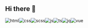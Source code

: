 ## Hi there 👋

![html](https://img.shields.io/badge/HTML5-E34F26?style=for-the-badge&logo=html5&logoColor=white)![css](https://img.shields.io/badge/CSS3-1572B6?style=for-the-badge&logo=css3&logoColor=white)![scss](https://img.shields.io/badge/Sass-CC6699?style=for-the-badge&logo=sass&logoColor=white)![js](https://img.shields.io/badge/JavaScript-F7DF1E?style=for-the-badge&logo=JavaScript&logoColor=white)![ts](https://img.shields.io/badge/TypeScript-007ACC?style=for-the-badge&logo=typescript&logoColor=white)![jq](https://img.shields.io/badge/jQuery-0769AD?style=for-the-badge&logo=jquery&logoColor=white)![vue](https://img.shields.io/badge/Vue.js-35495E?style=for-the-badge&logo=vue.js&logoColor=4FC08D)


<!--
**parkjoohyoung/parkjoohyoung** is a ✨ _special_ ✨ repository because its `README.md` (this file) appears on your GitHub profile.

Here are some ideas to get you started:

- 🔭 I’m currently working on ...
- 🌱 I’m currently learning ...
- 👯 I’m looking to collaborate on ...
- 🤔 I’m looking for help with ...
- 💬 Ask me about ...
- 📫 How to reach me: ...
- 😄 Pronouns: ...
- ⚡ Fun fact: ...
-->
